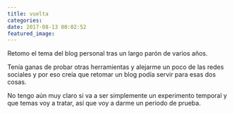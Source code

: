 ```yaml
---
title: vuelta
categories:
date: 2017-08-13 00:02:52
featured_image:
---
```



Retomo el tema del blog personal tras un largo par&oacute;n de varios a&ntilde;os.

Ten&iacute;a ganas de probar otras herramientas y alejarme un poco de las redes sociales y por eso cre&iacute;a que retomar un blog pod&iacute;a servir para esas dos cosas.

No tengo a&uacute;n muy claro si va a ser simplemente un experimento temporal y que temas voy a tratar, as&iacute; que voy a darme un periodo de prueba.
<br>&nbsp;
